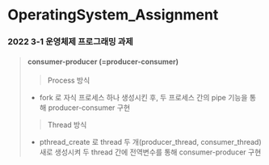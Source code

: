 # OperatingSystem_Assignment
### 2022 3-1 운영체제 프로그래밍 과제

> #### consumer-producer (=producer-consumer)
>> Process 방식
>    - fork 로 자식 프로세스 하나 생성시킨 후, 두 프로세스 간의 pipe 기능을 통해 producer-consumer 구현
>> Thread 방식
>    - pthread_create 로 thread 두 개(producer_thread, consumer_thread) 새로 생성시켜 두 thread 간에 전역변수를 통해 consumer-producer 구현